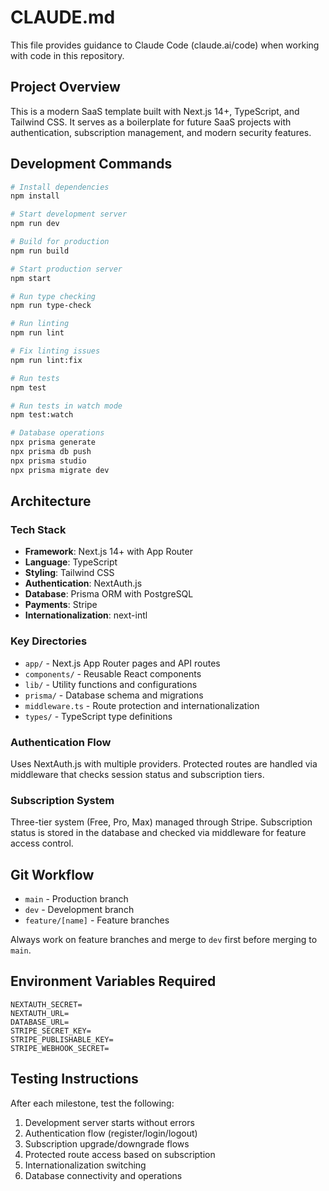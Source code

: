 # CLAUDE.md

This file provides guidance to Claude Code (claude.ai/code) when working with code in this repository.

## Project Overview

This is a modern SaaS template built with Next.js 14+, TypeScript, and Tailwind CSS. It serves as a boilerplate for future SaaS projects with authentication, subscription management, and modern security features.

## Development Commands

```bash
# Install dependencies
npm install

# Start development server
npm run dev

# Build for production
npm run build

# Start production server
npm start

# Run type checking
npm run type-check

# Run linting
npm run lint

# Fix linting issues
npm run lint:fix

# Run tests
npm test

# Run tests in watch mode
npm test:watch

# Database operations
npx prisma generate
npx prisma db push
npx prisma studio
npx prisma migrate dev
```

## Architecture

### Tech Stack
- **Framework**: Next.js 14+ with App Router
- **Language**: TypeScript
- **Styling**: Tailwind CSS
- **Authentication**: NextAuth.js
- **Database**: Prisma ORM with PostgreSQL
- **Payments**: Stripe
- **Internationalization**: next-intl

### Key Directories
- `app/` - Next.js App Router pages and API routes
- `components/` - Reusable React components
- `lib/` - Utility functions and configurations
- `prisma/` - Database schema and migrations
- `middleware.ts` - Route protection and internationalization
- `types/` - TypeScript type definitions

### Authentication Flow
Uses NextAuth.js with multiple providers. Protected routes are handled via middleware that checks session status and subscription tiers.

### Subscription System
Three-tier system (Free, Pro, Max) managed through Stripe. Subscription status is stored in the database and checked via middleware for feature access control.

## Git Workflow

- `main` - Production branch
- `dev` - Development branch
- `feature/[name]` - Feature branches

Always work on feature branches and merge to `dev` first before merging to `main`.

## Environment Variables Required

```env
NEXTAUTH_SECRET=
NEXTAUTH_URL=
DATABASE_URL=
STRIPE_SECRET_KEY=
STRIPE_PUBLISHABLE_KEY=
STRIPE_WEBHOOK_SECRET=
```

## Testing Instructions

After each milestone, test the following:
1. Development server starts without errors
2. Authentication flow (register/login/logout)
3. Subscription upgrade/downgrade flows
4. Protected route access based on subscription
5. Internationalization switching
6. Database connectivity and operations